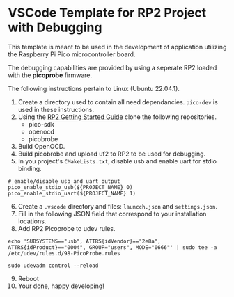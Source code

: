 # VSCode Template for RP2 Project with Debugging

This template is meant to be used in the development of application utilizing the Raspberry Pi Pico microcontroller board.  

The debugging capabilities are provided by using a seperate RP2 loaded with the **picoprobe** firmware.

The following instructions pertain to Linux (Ubuntu 22.04.1).

1. Create a directory used to contain all need dependancies. `pico-dev` is used in these instructions.
2. Using the [RP2 Getting Started Guide](https://datasheets.raspberrypi.com/pico/getting-started-with-pico.pdf) clone the following repositories.
    - pico-sdk
    - openocd
    - picobrobe
3. Build OpenOCD.
4. Build picobrobe and upload uf2 to RP2 to be used for debugging.
5. In you project's `CMakeLists.txt`, disable usb and enable uart for stdio binding.
```
# enable/disable usb and uart output
pico_enable_stdio_usb(${PROJECT_NAME} 0)
pico_enable_stdio_uart(${PROJECT_NAME} 1)
```
6. Create a `.vscode` directory and files: `launcch.json` and `settings.json`.
7. Fill in the following JSON field that correspond to your installation locations.
8. Add RP2 Picoprobe to udev rules.
```
echo 'SUBSYSTEMS=="usb", ATTRS{idVendor}=="2e8a", ATTRS{idProduct}=="0004", GROUP="users", MODE="0666"' | sudo tee -a /etc/udev/rules.d/98-PicoProbe.rules

sudo udevadm control --reload
```
9. Reboot
10. Your done, happy developing!